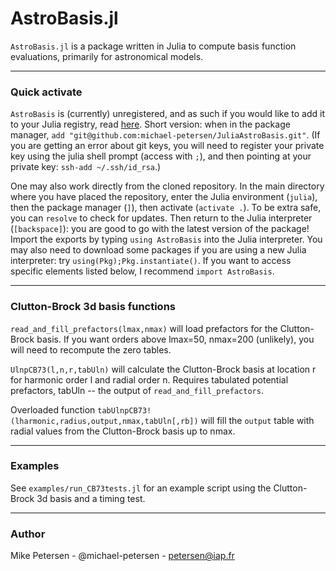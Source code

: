 
# AstroBasis.jl

`AstroBasis.jl` is a package written in Julia to compute basis function evaluations, primarily for astronomical models.

-----------------------------

### Quick activate

`AstroBasis` is (currently) unregistered, and as such if you would like to add it to your Julia registry, read [here](https://pkgdocs.julialang.org/v1/managing-packages/#Adding-unregistered-packages). Short version: when in the package manager, `add "git@github.com:michael-petersen/JuliaAstroBasis.git"`. (If you are getting an error about git keys, you will need to register your private key using the julia shell prompt (access with `;`), and then pointing at your private key: `ssh-add ~/.ssh/id_rsa`.)

One may also work directly from the cloned repository. In the main directory where you have placed the repository, enter the Julia environment (`julia`), then the package manager (`]`), then activate (`activate .`). To be extra safe, you can `resolve` to check for updates. Then return to the Julia interpreter (`[backspace]`): you are good to go with the latest version of the package! Import the exports by typing `using AstroBasis` into the Julia interpreter. You may also need to download some packages if you are using a new Julia interpreter: try `using(Pkg);Pkg.instantiate()`. If you want to access specific elements listed below, I recommend `import AstroBasis`.

-----------------------------

### Clutton-Brock 3d basis functions

`read_and_fill_prefactors(lmax,nmax)` will load prefactors for the Clutton-Brock basis. If you want orders above lmax=50, nmax=200 (unlikely), you will need to recompute the zero tables.

`UlnpCB73(l,n,r,tabUln)` will calculate the Clutton-Brock basis at location r for harmonic order l and radial order n. Requires tabulated potential prefactors, tabUln -- the output of `read_and_fill_prefactors`.

Overloaded function `tabUlnpCB73!(lharmonic,radius,output,nmax,tabUln[,rb])` will fill the `output` table with radial values from the Clutton-Brock basis up to nmax.

-----------------------------

### Examples

See `examples/run_CB73tests.jl` for an example script using the Clutton-Brock 3d basis and a timing test.

-----------------------------

### Author

Mike Petersen -  @michael-petersen - petersen@iap.fr
